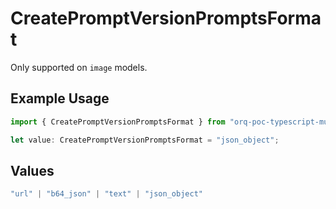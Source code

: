 # CreatePromptVersionPromptsFormat

Only supported on `image` models.

## Example Usage

```typescript
import { CreatePromptVersionPromptsFormat } from "orq-poc-typescript-multi-env-version/models/operations";

let value: CreatePromptVersionPromptsFormat = "json_object";
```

## Values

```typescript
"url" | "b64_json" | "text" | "json_object"
```